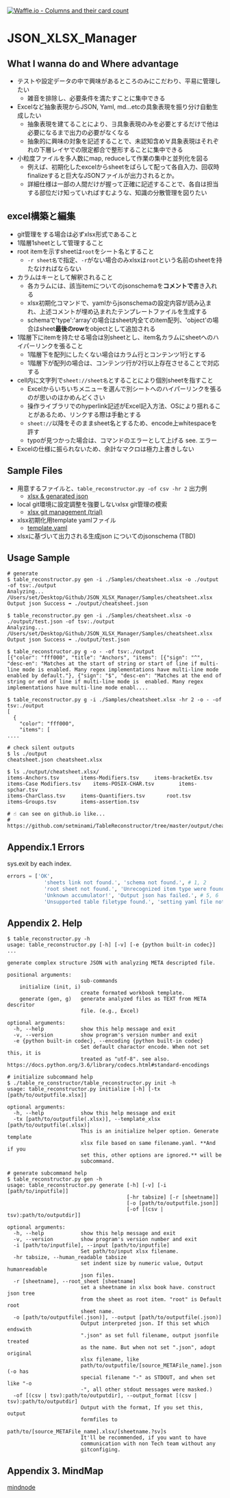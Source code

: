 [![Waffle.io - Columns and their card count](https://badge.waffle.io/setminami/TableReconstructor.png?columns=all)](https://waffle.io/setminami/TableReconstructor?utm_source=badge)

# JSON_XLSX_Manager
## What I wanna do and Where advantage
  - テストや設定データの中で興味があるところのみにこだわり、平易に管理したい
    - 雑音を排除し、必要条件を満たすことに集中できる
  - Excelなど抽象表現からJSON, Yaml, md...etcの具象表現を振り分け自動生成したい
    - 抽象表現を建てることにより、∃具象表現のみを必要とするだけで他は必要になるまで出力の必要がなくなる
    - 抽象的に興味の対象を記述することで、未認知含め∀具象表現はそれぞれの下層レイヤでの限定都合で整形することに集中できる
  - 小粒度ファイルを多人数にmap, reduceして作業の集中と並列化を図る
    - 例えば、初期化したexcelからsheetをばらして配って各自入力、回収時finalizeすると巨大なJSONファイルが出力されるとか。
    - 詳細仕様は一部の人間だけが握って正確に記述することで、各自は担当する部位だけ知っていればすむような、知識の分散管理を図りたい

## excel構築と編集
  - git管理をする場合は必ずxlsx形式であること
  - 1階層1sheetとして管理すること
  - root itemを示すsheetは`root`をシート名とすること
    - `-r sheet名`で指定、`-r`がない場合のみxlsxは`root`という名前のsheetを持たなければならない
  - カラムはキーとして解釈されること
    - 各カラムには、該当itemについてのjsonschemaを**コメントで**書き入れる
    - xlsx初期化コマンドで、yamlからjsonschemaの設定内容が読み込まれ、上述コメントが埋め込まれたテンプレートファイルを生成する
    - schemaで'type':'array'の場合はsheet内全てのitem配列、'object'の場合はsheet**最後のrow**をobjectとして追加される
  - 1階層下にitemを持たせる場合は別sheetとし、item名カラムにsheetへのハイパーリンクを張ること
    - 1階層下を配列にしたくない場合はカラム行とコンテンツ1行とする
    - 1階層下が配列の場合は、コンテンツ行が2行以上存在させることで対応する
  - cell内に文字列で`sheet://sheet名`とすることにより個別sheetを指すこと
    - Excelからいちいちメニューを選んで別シートへのハイパーリンクを張るのが思いのほかめんどくさい
    - 操作ライブラリでのhyperlink記述がExcel記入方法、OSにより揺れることがあるため、リンクする際は手動とする
    - `sheet://`以降をそのままsheet名とするため、encode上whitespaceを許す
    - typoが見つかった場合は、コマンドのエラーとして上げる see. エラー
  - Excelの仕様に振られないため、余計なマクロは極力上書きしない

## Sample Files
  - 用意するファイルと、`table_reconstructor.py -of csv -hr 2` 出力例
    - [xlsx & genarated json](https://github.com/setminami/TableReconstructor/tree/master/Samples)
  - local git環境に設定調整を強要しないxlsx git管理の模索
    - [xlsx git management (trial)](https://github.com/setminami/TableReconstructor/tree/master/output/cheatsheet.xlsx)
  - xlsx初期化用template yamlファイル
    - [template.yaml](https://github.com/setminami/TableReconstructor/blob/master/template.yaml)
  - xlsxに基づいて出力される生成json についてのjsonschema (TBD)

## Usage Sample
```
# generate
$ table_reconstructor.py gen -i ./Samples/cheatsheet.xlsx -o ./output -of tsv:./output
Analyzing... /Users/set/Desktop/Github/JSON_XLSX_Manager/Samples/cheatsheet.xlsx
Output json Success ➡️ ./output/cheatsheet.json

$ table_reconstructor.py gen -i ./Samples/cheatsheet.xlsx -o ./output/test.json -of tsv:./output
Analyzing... /Users/set/Desktop/Github/JSON_XLSX_Manager/Samples/cheatsheet.xlsx
Output json Success ➡️ ./output/test.json

$ table_reconstructor.py g -o - -of tsv:./output
[{"color": "fff000", "title": "Anchors", "items": [{"sign": "^", "desc-en": "Matches at the start of string or start of line if multi-line mode is enabled. Many regex implementations have multi-line mode enabled by default."}, {"sign": "$", "desc-en": "Matches at the end of string or end of line if multi-line mode is  enabled. Many regex implementations have multi-line mode enabl....

$ table_reconstructor.py g -i ./Samples/cheatsheet.xlsx -hr 2 -o - -of tsv:./output
[
  {
    "color": "fff000",
    "items": [
....

# check silent outputs
$ ls ./output
cheatsheet.json	cheatsheet.xlsx

$ ls ./output/cheatsheet.xlsx/
items-Anchors.tsv		items-Modifiers.tsv		items-bracketEx.tsv
items-Case Modifiers.tsv	items-POSIX-CHAR.tsv		items-spchar.tsv
items-CharClass.tsv		items-Quantifiers.tsv		root.tsv
items-Groups.tsv		items-assertion.tsv

# ☝️ can see on github.io like...
# https://github.com/setminami/TableReconstructor/tree/master/output/cheatsheet.xlsx
```

## Appendix.1 Errors
sys.exit by each index.

```python
errors = ['OK',
            'sheets link not found.', 'schema not found.', # 1, 2
            'root sheet not found.', 'Unrecognized item type were found.', # 3, 4
            'Unknown accumulator!', 'Output json has failed.', # 5, 6
            'Unsupported table filetype found.', 'setting yaml file not found']
```

## Appendix 2. Help
```
$ table_reconstructor.py -h
usage: table_reconstructor.py [-h] [-v] [-e {python built-in codec}]  ...

generate complex structure JSON with analyzing META descripted file.

positional arguments:
                        sub-commands
    initialize (init, i)
                        create formated workbook template.
    generate (gen, g)   generate analyzed files as TEXT from META descritor
                        file. (e.g., Excel)

optional arguments:
  -h, --help            show this help message and exit
  -v, --version         show program's version number and exit
  -e {python built-in codec}, --encoding {python built-in codec}
                        Set default charactor encode. When not set this, it is
                        treated as "utf-8". see also. https://docs.python.org/3.6/library/codecs.html#standard-encodings

# initialize subcommand help
$ ./table_re_constructor/table_reconstructor.py init -h
usage: table_reconstructor.py initialize [-h] [-tx [path/to/outputfile.xlsx]]

optional arguments:
  -h, --help            show this help message and exit
  -tx [path/to/outputfile(.xlsx)], --template_xlsx [path/to/outputfile(.xlsx)]
                        This is an initialize helper option. Generate template
                        xlsx file based on same filename.yaml. **And if you
                        set this, other options are ignored.** will be
                        subcommand.

# generate subcommand help
$ table_reconstructor.py gen -h
usage: table_reconstructor.py generate [-h] [-v] [-i [path/to/inputfile]]
                                       [-hr tabsize] [-r [sheetname]]
                                       [-o [path/to/outputfile.json]]
                                       [-of [(csv | tsv):path/to/outputdir]]

optional arguments:
  -h, --help            show this help message and exit
  -v, --version         show program's version number and exit
  -i [path/to/inputfile], --input [path/to/inputfile]
                        Set path/to/input xlsx filename.
  -hr tabsize, --human_readable tabsize
                        set indent size by numeric value, Output humanreadable
                        json files.
  -r [sheetname], --root_sheet [sheetname]
                        set a sheetname in xlsx book have. construct json tree
                        from the sheet as root item. "root" is Default root
                        sheet name.
  -o [path/to/outputfile(.json)], --output [path/to/outputfile(.json)]
                        Output interpreted json. If this set which endswith
                        ".json" as set full filename, output jsonfile treated
                        as the name. But when not set ".json", adopt original
                        xlsx filename, like
                        path/to/outputfile/[source_METAFile_name].json (-o has
                        special filename "-" as STDOUT, and when set like "-o
                        -", all other stdout messages were masked.)
  -of [(csv | tsv):path/to/outputdir], --output_format [(csv | tsv):path/to/outputdir]
                        Output with the format, If you set this, output
                        formfiles to
                        path/to/[source_METAFile_name].xlsx/[sheetname.?sv]s
                        It'll be recommended, if you want to have
                        communication with non Tech team without any
                        gitconfiging.
```

## Appendix 3. MindMap
[mindnode](https://my.mindnode.com/vWDYEyp9p7s2kFgCr4yzuVrokfimz3Cx2nvGR1Xg/em#97,31,-2)
